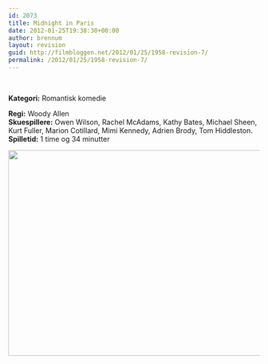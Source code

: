 ```yaml
---
id: 2073
title: Midnight in Paris
date: 2012-01-25T19:38:30+00:00
author: brennum
layout: revision
guid: http://filmbloggen.net/2012/01/25/1958-revision-7/
permalink: /2012/01/25/1958-revision-7/
---
```

&nbsp;

**<!--more-->Kategori:** Romantisk komedie

  
**Regi:** Woody Allen  
**Skuespillere:** Owen Wilson, Rachel McAdams, Kathy Bates, Michael Sheen, Kurt Fuller, Marion Cotillard, Mimi Kennedy, Adrien Brody, Tom Hiddleston.  
**Spilletid:** 1 time og 34 minutter

<a href="http://filmbloggen.net/?attachment_id=2067" rel="attachment wp-att-2067"><img class="alignnone size-large wp-image-2067" src="http://filmbloggen.net/wp-content/uploads//2012/01/Midnight_in_Paris_219213a-620x413.jpg" alt="" width="620" height="413" /></a>